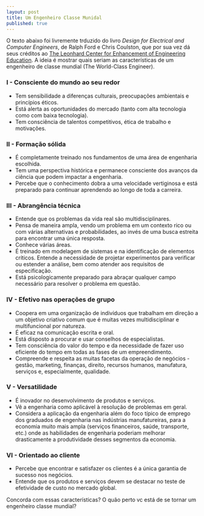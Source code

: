 ```yaml
---
layout: post
title: Um Engenheiro Classe Munidal
published: true
---
```

O texto abaixo foi livremente trduzido do livro *Design for Electrical and Computer Engineers*, de Ralph Ford e Chris Coulston, que por sua vez dá seus créditos ao [The Leonhard Center for Enhancement of Engineering Education](https://www.engr.psu.edu/leonhardcenter/). A ideia é mostrar quais seriam as características de um engenheiro de classe mundial (The World-Class Engineer).

### I - Consciente do mundo ao seu redor

- Tem sensibilidade a diferenças culturais, preocupações ambientais e princípios éticos.
- Está alerta as oportunidades do mercado (tanto com alta tecnologia como com baixa tecnologia).
- Tem consciência de talentos competitivos, ética de trabalho e motivações.

### II - Formação sólida

- É completamente treinado nos fundamentos de uma área de engenharia escolhida.
- Tem uma perspectiva histórica e permanece consciente dos avanços da ciência que podem impactar a engenharia.
- Percebe que o conhecimento dobra a uma velocidade vertiginosa e está preparado para continuar aprendendo ao longo de toda a carreira.

### III - Abrangência técnica

- Entende que os problemas da vida real são multidisciplinares.
- Pensa de maneira ampla, vendo um problema em um contexto rico ou com várias alternativas e probabilidades, ao invés de uma busca estreita para encontrar uma única resposta.
- Conhece várias áreas.
- É treinado em modelagem de sistemas e na identificação de elementos críticos. Entende a necessidade de projetar experimentos para verificar ou estender a análise, bem como atender aos requisitos de especificação.
- Está psicologicamente preparado para abraçar qualquer campo necessário para resolver o problema em questão.

### IV - Efetivo nas operações de grupo

- Coopera em uma organização de indivíduos que trabalham em direção a um objetivo criativo comum que é muitas vezes multidisciplinar e multifuncional por natureza.
- É eficaz na comunicação escrita e oral.
- Está disposto a procurar e usar conselhos de especialistas.
- Tem consciência do valor do tempo e da necessidade de fazer uso eficiente do tempo em todas as fases de um empreendimento.
- Compreende e respeita as muitas facetas da operação de negócios - gestão, marketing, finanças, direito, recursos humanos, manufatura, serviços e, especialmente, qualidade.

### V - Versatilidade

- É inovador no desenvolvimento de produtos e serviços.
- Vê a engenharia como aplicável à resolução de problemas em geral.
- Considera a aplicação da engenharia além do foco típico de emprego dos graduados de engenharia nas indústrias manufatureiras, para a economia muito mais ampla (serviços financeiros, saúde, transporte, etc.) onde as habilidades de engenharia poderiam melhorar drasticamente a produtividade desses segmentos da economia.

### VI - Orientado ao cliente

- Percebe que encontrar e satisfazer os clientes é a única garantia de sucesso nos negócios.
- Entende que os produtos e serviços devem se destacar no teste de efetividade de custo no mercado global.

Concorda com essas características? O quão perto vc está de se tornar um engenheiro classe mundial?